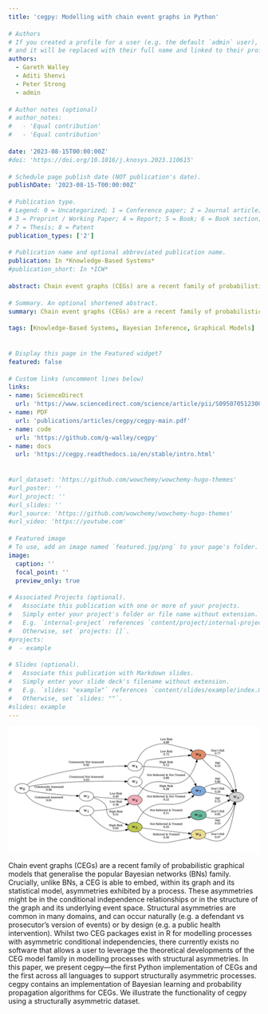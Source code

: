 ```yaml
---
title: 'cegpy: Modelling with chain event graphs in Python'

# Authors
# If you created a profile for a user (e.g. the default `admin` user), write the username (folder name) here
# and it will be replaced with their full name and linked to their profile.
authors:
  - Gareth Walley
  - Aditi Shenvi
  - Peter Strong 
  - admin

# Author notes (optional)
# author_notes:
#   - 'Equal contribution'
#   - 'Equal contribution'

date: '2023-08-15T00:00:00Z'
#doi: 'https://doi.org/10.1016/j.knosys.2023.110615'

# Schedule page publish date (NOT publication's date).
publishDate: '2023-08-15-T00:00:00Z'

# Publication type.
# Legend: 0 = Uncategorized; 1 = Conference paper; 2 = Journal article;
# 3 = Preprint / Working Paper; 4 = Report; 5 = Book; 6 = Book section;
# 7 = Thesis; 8 = Patent
publication_types: ['2']

# Publication name and optional abbreviated publication name.
publication: In *Knowledge-Based Systems*
#publication_short: In *ICW*

abstract: Chain event graphs (CEGs) are a recent family of probabilistic graphical models that generalise the popular Bayesian networks (BNs) family. Crucially, unlike BNs, a CEG is able to embed, within its graph and its statistical model, asymmetries exhibited by a process. These asymmetries might be in the conditional independence relationships or in the structure of the graph and its underlying event space. Structural asymmetries are common in many domains, and can occur naturally (e.g. a defendant vs prosecutor’s version of events) or by design (e.g. a public health intervention). Whilst two CEG packages exist in R for modelling processes with asymmetric conditional independencies, there currently exists no software that allows a user to leverage the theoretical developments of the CEG model family in modelling processes with structural asymmetries. In this paper, we present cegpy—the first Python implementation of CEGs and the first across all languages to support structurally asymmetric processes. cegpy contains an implementation of Bayesian learning and probability propagation algorithms for CEGs. We illustrate the functionality of cegpy using a structurally asymmetric dataset.

# Summary. An optional shortened abstract.
summary: Chain event graphs (CEGs) are a recent family of probabilistic graphical models that generalise the popular Bayesian networks (BNs) family. In this paper, we present cegpy—the first Python implementation of CEGs and the first across all languages to support structurally asymmetric processes. 

tags: [Knowledge-Based Systems, Bayesian Inference, Graphical Models]


# Display this page in the Featured widget?
featured: false

# Custom links (uncomment lines below)
links:
- name: ScienceDirect
  url: 'https://www.sciencedirect.com/science/article/pii/S0950705123003659?utm_campaign=STMJ_AUTH_SERV_PUBLISHED&utm_medium=email&utm_acid=274721439&SIS_ID=&dgcid=STMJ_AUTH_SERV_PUBLISHED&CMX_ID=&utm_in=DM370924&utm_source=AC_'
- name: PDF
  url: 'publications/articles/cegpy/cegpy-main.pdf'
- name: code
  url: 'https://github.com/g-walley/cegpy'
- name: docs
  url: 'https://cegpy.readthedocs.io/en/stable/intro.html'


#url_dataset: 'https://github.com/wowchemy/wowchemy-hugo-themes'
#url_poster: ''
#url_project: ''
#url_slides: ''
#url_source: 'https://github.com/wowchemy/wowchemy-hugo-themes'
#url_video: 'https://youtube.com'

# Featured image
# To use, add an image named `featured.jpg/png` to your page's folder.
image:
  caption: ''
  focal_point: ''
  preview_only: true

# Associated Projects (optional).
#   Associate this publication with one or more of your projects.
#   Simply enter your project's folder or file name without extension.
#   E.g. `internal-project` references `content/project/internal-project/index.md`.
#   Otherwise, set `projects: []`.
#projects:
#  - example

# Slides (optional).
#   Associate this publication with Markdown slides.
#   Simply enter your slide deck's filename without extension.
#   E.g. `slides: "example"` references `content/slides/example/index.md`.
#   Otherwise, set `slides: ""`.
#slides: example
---
```


![imgage](cegpy.png)

Chain event graphs (CEGs) are a recent family of probabilistic graphical models that generalise the popular Bayesian networks (BNs) family. Crucially, unlike BNs, a CEG is able to embed, within its graph and its statistical model, asymmetries exhibited by a process. These asymmetries might be in the conditional independence relationships or in the structure of the graph and its underlying event space. Structural asymmetries are common in many domains, and can occur naturally (e.g. a defendant vs prosecutor’s version of events) or by design (e.g. a public health intervention). Whilst two CEG packages exist in R for modelling processes with asymmetric conditional independencies, there currently exists no software that allows a user to leverage the theoretical developments of the CEG model family in modelling processes with structural asymmetries. In this paper, we present cegpy—the first Python implementation of CEGs and the first across all languages to support structurally asymmetric processes. cegpy contains an implementation of Bayesian learning and probability propagation algorithms for CEGs. We illustrate the functionality of cegpy using a structurally asymmetric dataset.